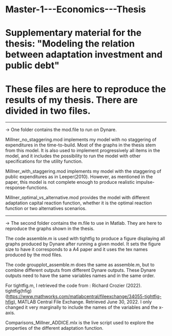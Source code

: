 # Master-1---Economics---Thesis
#
# Supplementary material for the thesis: "Modeling the relation between adaptation investment and public debt"
#
# These files are here to reproduce the results of my thesis. There are divided in two files. 

**********************************************************************************************************
→ One folder contains the mod.file to run on Dynare. 

Millner_no_staggering.mod implements my model with no staggering of expenditures in the time-to-build. Most of the graphs in the thesis stem from this model. 
It is also used to implement progressively all items in the model, and it includes the possibility to run the model with other specifications for the utility function.

Millner_with_staggering.mod implements my model with the staggering of public expenditures as in Leeper(2010). However, as mentioned in the paper, this model is not complete enough to produce realistic impulse-response-functions.

Millner_optimal_vs_alternative.mod provides the model with different adaptation capital reaction function, whether it is the optimal reaction function or two alternatives scenarios.


**********************************************************************************************************
→ The second folder contains the m.file to use in Matlab. They are here to reproduce the graphs shown in the thesis.

The code assemble.m is used with tightfig to produce a figure displaying all graphs produced by Dynare after running a given model. It sets the figure size to have it corresponds to a A4 paper and it uses the tex names produced by the mod files. 

The code groupplot_assemble.m does the same as assemble.m, but to combine different outputs from different Dynare outputs. These Dynare outputs need to have the same variables names and in the same order. 

For tightfig.m, I retrieved the code from :
Richard Crozier (2022). tightfig(hfig) (https://www.mathworks.com/matlabcentral/fileexchange/34055-tightfig-hfig), MATLAB Central File Exchange. Retrieved June 30, 2022.
I only changed it very marginally to include the names of the variables and the x-axis. 

Comparisons_Millner_ADDICE.mlx is the live script used to explore the properties of the different adaptation function. 
